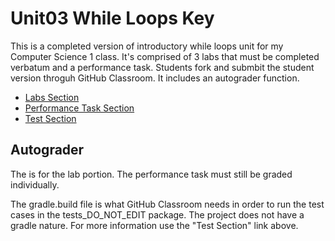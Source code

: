 # Unit03 While Loops Key

This is a completed version of introductory while loops unit for my Computer Science 1 class.  It's comprised of 3 labs that must be completed verbatum and a performance task.  Students fork and submbit the student version throguh GitHub Classroom.  It includes an autograder function.
- [Labs Section](https://github.com/rshunter05/Unit03_While_Loops_Key/tree/master/src/labs)
- [Performance Task Section](https://github.com/rshunter05/Unit03_While_Loops_Key/tree/master/src/performance_task)
- [Test Section](https://github.com/rshunter05/Unit03_While_Loops_Key/tree/master/src/tests_DO_NOT_EDIT)


## Autograder

The is for the lab portion.  The performance task must still be graded individually.

The gradle.build file is what GitHub Classroom needs in order to run the test cases in the tests_DO_NOT_EDIT package.  The project does not have a gradle nature.  For more information use the "Test Section" link above.

